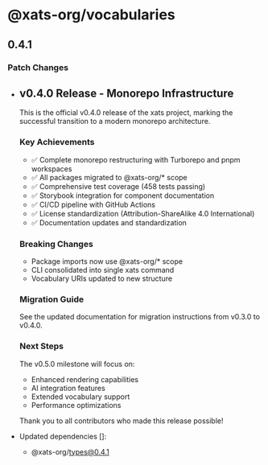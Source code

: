 # @xats-org/vocabularies

## 0.4.1

### Patch Changes

- ## v0.4.0 Release - Monorepo Infrastructure

  This is the official v0.4.0 release of the xats project, marking the successful transition to a
  modern monorepo architecture.

  ### Key Achievements
  - ✅ Complete monorepo restructuring with Turborepo and pnpm workspaces
  - ✅ All packages migrated to @xats-org/\* scope
  - ✅ Comprehensive test coverage (458 tests passing)
  - ✅ Storybook integration for component documentation
  - ✅ CI/CD pipeline with GitHub Actions
  - ✅ License standardization (Attribution-ShareAlike 4.0 International)
  - ✅ Documentation updates and standardization

  ### Breaking Changes
  - Package imports now use @xats-org/\* scope
  - CLI consolidated into single xats command
  - Vocabulary URIs updated to new structure

  ### Migration Guide

  See the updated documentation for migration instructions from v0.3.0 to v0.4.0.

  ### Next Steps

  The v0.5.0 milestone will focus on:
  - Enhanced rendering capabilities
  - AI integration features
  - Extended vocabulary support
  - Performance optimizations

  Thank you to all contributors who made this release possible!

- Updated dependencies []:
  - @xats-org/types@0.4.1
